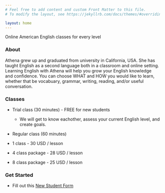 ```yaml
---
# Feel free to add content and custom Front Matter to this file.
# To modify the layout, see https://jekyllrb.com/docs/themes/#overriding-theme-defaults

layout: home
---
```


Online American English classes for every level

### About 
Athena grew up and graduated from university in California, USA. She has taught English as a second language both in a classroom and online setting. Learning English with Athena will help you grow your English knowledge and confidence. You can choose WHAT and HOW you would like to learn, whether that be vocabuary, grammar, writing, reading, and/or useful conversation.

### Classes
* Trial class (30 minutes) - FREE for new students
  * We will get to know eachother, assess your current English level, and create goals. 

* Regular class (60 minutes) 
* 1 class - 30 USD / lesson   
* 4 class package - 28 USD / lesson
* 8 class package - 25 USD / lesson

### Get Started
* Fill out this [New Student Form](https://forms.gle/JTfaTrS5VFAvW6Tz5)




